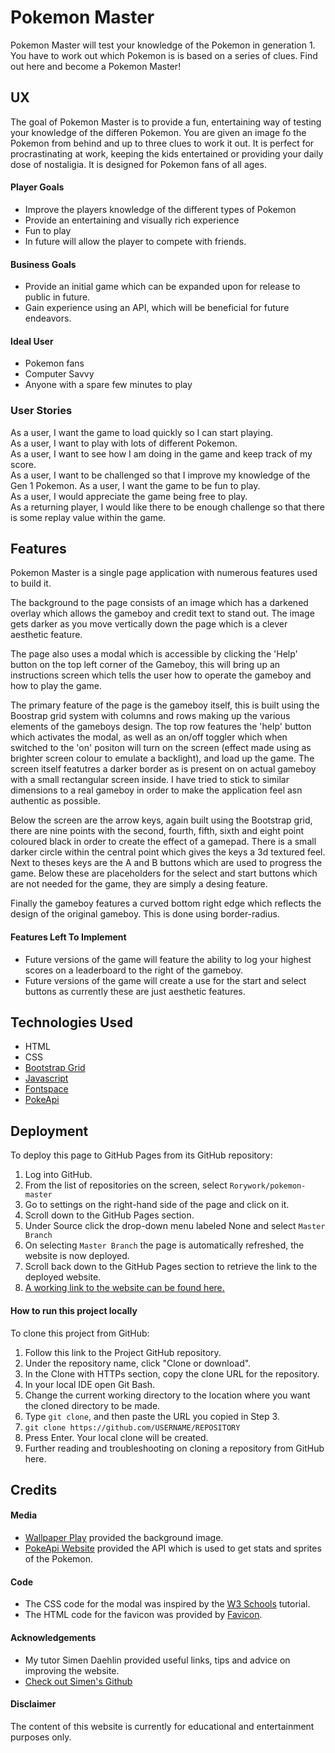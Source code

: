 # Pokemon Master

Pokemon Master will test your knowledge of the Pokemon in generation 1. You have to work out which Pokemon is is based on a series of clues. Find out here and become a Pokemon Master!

## UX

The goal of Pokemon Master is to provide a fun, entertaining way of testing your knowledge of the differen Pokemon. You are given an image fo the Pokemon from behind and up to three clues to work it out. It is perfect for procrastinating at work, keeping the kids entertained or providing your daily dose of nostaligia. 
It is designed for Pokemon fans of all ages. 

#### Player Goals

* Improve the players knowledge of the different types of Pokemon
* Provide an entertaining and visually rich experience
* Fun to play
* In future will allow the player to compete with friends.

#### Business Goals

* Provide an initial game which can be expanded upon for release to public in future.
* Gain experience using an API, which will be beneficial for future endeavors.

#### Ideal User

* Pokemon fans
* Computer Savvy
* Anyone with a spare few minutes to play

### User Stories
As a user, I want the game to load quickly so I can start playing.  
As a user, I want to play with lots of different Pokemon.  
As a user, I want to see how I am doing in the game and keep track of my score.  
As a user, I want to be challenged so that I improve my knowledge of the Gen 1 Pokemon.
As a user, I want the game to be fun to play.  
As a user, I would appreciate the game being free to play.  
As a returning player, I would like there to be enough challenge so that there is some replay value within the game.


## Features

Pokemon Master is a single page application with numerous features used to build it.

The background to the page consists of an image which has a darkened overlay which allows the gameboy and credit text to stand out. The image gets darker as you move vertically down the page which is a clever aesthetic feature. 

The page also uses a modal which is accessible by clicking the 'Help' button on the top left corner of the Gameboy, this will bring up an instructions screen which tells the user how to operate the gameboy and how to play the game. 

The primary feature of the page is the gameboy itself, this is built using the Boostrap grid system with columns and rows making up the various elements of the gameboys design. The top row features the 'help' button which activates the modal, as well as an on/off toggler which when switched to the 'on' positon will turn on the screen (effect made using as brighter screen colour to emulate a backlight), and load up the game. The screen itself featutres a darker border as is present on on actual gameboy with a small rectangular screen inside. I have tried to stick to similar dimensions to a real gameboy in order to make the application feel asn authentic as possible.

Below the screen are the arrow keys, again built using the Bootstrap grid, there are nine points with the second, fourth, fifth, sixth and eight point coloured black in order to create the effect of a gamepad. There is a small darker circle within the central point which gives the keys a 3d textured feel. Next to theses keys are the A and B buttons which are used to progress the game. Below these are placeholders for the select and start buttons which are not needed for the game, they are simply a desing feature. 

Finally the gameboy features a curved bottom right edge which reflects the design of the original gameboy. This is done using border-radius. 

#### Features Left To Implement

* Future versions of the game will feature the ability to log your highest scores on a leaderboard to the right of the gameboy.
* Future versions of the game will create a use for the start and select buttons as currently these are just aesthetic features.

## Technologies Used

* HTML
* CSS
* [Bootstrap Grid](https://getbootstrap.com/)
* [Javascript](https://www.javascript.com/)
* [Fontspace](https://www.fontspace.com)
* [PokeApi](https://pokeapi.co/)



## Deployment

To deploy this page to GitHub Pages from its GitHub repository:

1. Log into GitHub.
2. From the list of repositories on the screen, select `Rorywork/pokemon-master`
3. Go to settings on the right-hand side of the page and click on it.
4. Scroll down to the GitHub Pages section.
5. Under Source click the drop-down menu labeled None and select `Master Branch`
6. On selecting `Master Branch` the page is automatically refreshed, the website is now deployed.
7. Scroll back down to the GitHub Pages section to retrieve the link to the deployed website.
8. [A working link to the website can be found here.](https://rorywork.github.io/pokemon-master/)


#### How to run this project locally
To clone this project from GitHub:

1. Follow this link to the Project GitHub repository.
2. Under the repository name, click "Clone or download".
3. In the Clone with HTTPs section, copy the clone URL for the repository.
4. In your local IDE open Git Bash.
5. Change the current working directory to the location where you want the cloned directory to be made.
6. Type `git clone`, and then paste the URL you copied in Step 3.
7. ```git clone https://github.com/USERNAME/REPOSITORY```
8. Press Enter. Your local clone will be created.
9. Further reading and troubleshooting on cloning a repository from GitHub here.



## Credits

#### Media

* [Wallpaper Play](https://wallpaperplay.com/) provided the background image.
* [PokeApi Website](https://pokeapi.co/) provided the API which is used to get stats and sprites of the Pokemon.


#### Code

* The CSS code for the modal was inspired by the [W3 Schools](https://www.w3schools.com/howto/howto_css_modals.asp) tutorial.
* The HTML code for the favicon was provided by [Favicon](https://favicon-generator.org).


#### Acknowledgements

* My tutor Simen Daehlin provided useful links, tips and advice on improving the website.
* [Check out Simen's Github](https://github.com/Eventyret)


#### Disclaimer
The content of this website is currently for educational and entertainment purposes only. 